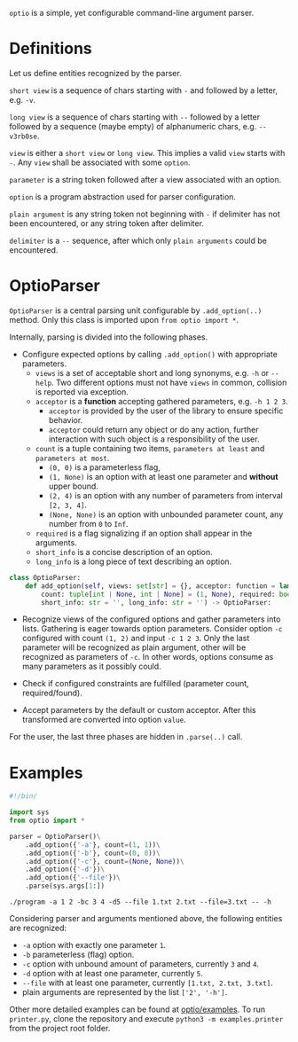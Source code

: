 `optio` is a simple, yet configurable command-line argument parser.

# Definitions

Let us define entities recognized by the parser.

`short view` is a sequence of chars starting with `-` and followed by a letter,
e.g. `-v`.

`long view` is a sequence of chars starting with `--` followed by a letter
followed by a sequence (maybe empty) of alphanumeric chars, e.g. `--v3rb0se`.

`view` is either a `short view` or `long view`. This implies a valid `view`
starts with `-`. Any `view` shall be associated with some `option`.

`parameter` is a string token followed after a view associated with an option.

`option` is a program abstraction used for parser configuration.

`plain argument` is any string token not beginning with `-` if delimiter has
not been encountered, or any string token after delimiter.

`delimiter` is a `--` sequence, after which only `plain arguments` could be
encountered.

# OptioParser

`OptioParser` is a central parsing unit configurable by `.add_option(..)` method.
Only this class is imported upon `from optio import *`.

Internally, parsing is divided into the following phases.

- Configure expected options by calling `.add_option()` with appropriate parameters.
  - `views` is a set of acceptable short and long synonyms, e.g. `-h` or `--help`.
    Two different options must not have `views` in common, collision is reported
    via exception.
  - `acceptor` is a __function__ accepting gathered parameters, e.g. `-h 1 2 3`.
    - `acceptor` is provided by the user of the library to ensure specific behavior.
    - `acceptor` could return any object or do any action, further interaction with
      such object is a responsibility of the user.
  - `count` is a tuple containing two items, `parameters at least` and `parameters at most`.
    - `(0, 0)` is a parameterless flag,
    - `(1, None)` is an option with at least one parameter and __without__ upper bound.
    - `(2, 4)` is an option with any number of parameters from interval `[2, 3, 4]`.
    - `(None, None)` is an option with unbounded parameter count, any number from `0` to `Inf`.
  - `required` is a flag signalizing if an option shall appear in the arguments.
  - `short_info` is a concise description of an option.
  - `long_info` is a long piece of text describing an option.

```python
class OptioParser:
    def add_option(self, views: set[str] = {}, acceptor: function = lambda id: id,
        count: tuple[int | None, int | None] = (1, None), required: bool = True,
        short_info: str = '', long_info: str = '') -> OptioParser:
```

- Recognize views of the configured options and gather parameters into lists.
  Gathering is eager towards option parameters. Consider option `-c` configured
  with count `(1, 2)` and input `-c 1 2 3`. Only the last parameter will be
  recognized as plain argument, other will be recognized as parameters of `-c`.
  In other words, options consume as many parameters as it possibly could.

- Check if configured constraints are fulfilled (parameter count, required/found).

- Accept parameters by the default or custom acceptor. After this transformed
  are converted into option `value`.

For the user, the last three phases are hidden in `.parse(..)` call.

# Examples

```python
#!/bin/

import sys
from optio import *

parser = OptioParser()\
    .add_option({'-a'}, count=(1, 1))\
    .add_option({'-b'}, count=(0, 0))\
    .add_option({'-c'}, count=(None, None))\
    .add_option({'-d'})\
    .add_option({'--file'})\
    .parse(sys.args[1:])
```

```console
./program -a 1 2 -bc 3 4 -d5 --file 1.txt 2.txt --file=3.txt -- -h
```

Considering parser and arguments mentioned above, the following entities are
recognized:

- `-a` option with exactly one parameter `1`.
- `-b` parameterless (flag) option.
- `-c` option with unbound amount of parameters, currently `3` and `4`.
- `-d` option with at least one parameter, currently `5`.
- `--file` with at least one parameter, currently `[1.txt, 2.txt, 3.txt]`.
- plain arguments are represented by the list `['2', '-h']`.

Other more detailed examples can be found at
[optio/examples](https://github.com/zhukovdm/optio/tree/main/examples). To run
`printer.py`, clone the repository and execute `python3 -m examples.printer`
from the project root folder.
